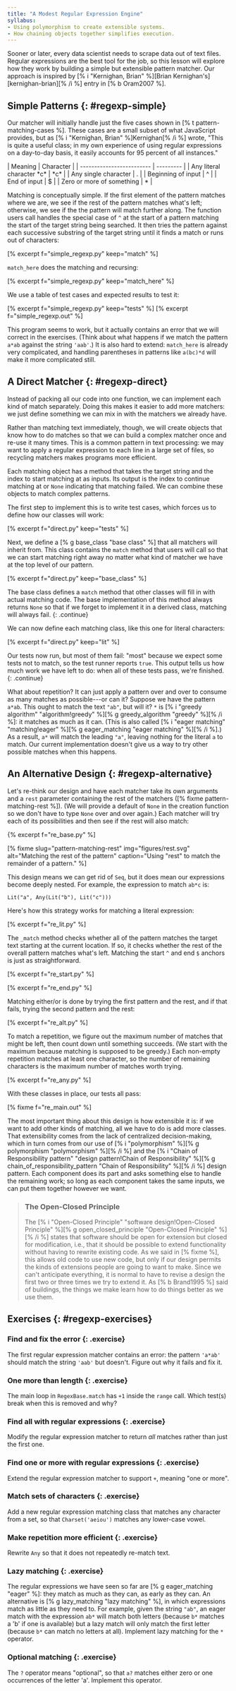 ```yaml
---
title: "A Modest Regular Expression Engine"
syllabus:
- Using polymorphism to create extensible systems.
- How chaining objects together simplifies execution.
---
```


Sooner or later,
every data scientist needs to scrape data out of text files.
Regular expressions are the best tool for the job,
so this lesson will explore how they work by building a simple but extensible pattern matcher.
Our approach is inspired by [% i "Kernighan, Brian" %][Brian Kernighan's][kernighan-brian][% /i %] entry
in [% b Oram2007 %].

## Simple Patterns {: #regexp-simple}

Our matcher will initially handle just the five cases shown in
[% t pattern-matching-cases %].
These cases are a small subset of what JavaScript provides,
but as [% i "Kernighan, Brian" %]Kernighan[% /i %] wrote,
"This is quite a useful class;
in my own experience of using regular expressions on a day-to-day basis,
it easily accounts for 95 percent of all instances."

<div class="table" id="pattern-matching-cases" caption="Pattern matching cases." markdown="1">
| Meaning                   | Character |
| ------------------------- | --------- |
| Any literal character *c* | *c*       |
| Any single character      | .         |
| Beginning of input        | ^         |
| End of input              | $         |
| Zero or more of something | *         |
</div>

Matching is conceptually simple.
If the first element of the pattern matches where we are,
we see if the rest of the pattern matches what's left;
otherwise,
we see if the the pattern will match further along.
The function users call handles the special case of `^` at the start of a pattern
matching the start of the target string being searched.
It then tries the pattern against each successive substring of the target string
until it finds a match or runs out of characters:

[% excerpt f="simple_regexp.py" keep="match" %]

`match_here` does the matching and recursing:

[% excerpt f="simple_regexp.py" keep="match_here" %]

We use a table of test cases and expected results to test it:

[% excerpt f="simple_regexp.py" keep="tests" %]
[% excerpt f="simple_regexp.out" %]

This program seems to work,
but it actually contains an error that we will correct in the exercises.
(Think about what happens if we match the pattern `a*ab` against the string `'aab'`.)
It is also hard to extend:
`match_here` is already very complicated,
and handling parentheses in patterns like `a(bc)*d` will make it more complicated still.

## A Direct Matcher {: #regexp-direct}

Instead of packing all our code into one function,
we can implement each kind of match separately.
Doing this makes it easier to add more matchers:
we just define something we can mix in with the matchers we already have.

Rather than matching text immediately,
though,
we will create objects that know how to do matches
so that we can build a complex matcher once and re-use it many times.
This is a common pattern in text processing:
we may want to apply a regular expression to each line in a large set of files,
so recycling matchers makes programs more efficient.

Each matching object has a method
that takes the target string and the index to start matching at as inputs.
Its output is the index to continue matching at
or `None` indicating that matching failed.
We can combine these objects to match complex patterns.

The first step to implement this is to write test cases,
which forces us to define how our classes will work:

[% excerpt f="direct.py" keep="tests" %]

Next,
we define a [% g base_class "base class" %] that all matchers will inherit from.
This class contains the `match` method that users will call
so that we can start matching right away
no matter what kind of matcher we have at the top level of our pattern.

[% excerpt f="direct.py" keep="base_class" %]

The base class defines a `match` method
that other classes will fill in with actual matching code.
The base implementation of this method always returns `None`
so that if we forget to implement it in a derived class,
matching will always fail.
{: .continue}

We can now define each matching class,
like this one for literal characters:

[% excerpt f="direct.py" keep="lit" %]

Our tests now run, but most of them fail:
"most" because we expect some tests not to match,
so the test runner reports `true`.
This output tells us how much work we have left to do:
when all of these tests pass,
we're finished.
{: .continue}

What about repetition?
It can just apply a pattern over and over to consume as many matches as possible---or can it?
Suppose we have the pattern `a*ab`.
This ought to match the text `"ab"`, but will it?
`*` is [% i "greedy algorithm" "algorithm!greedy" %][% g greedy_algorithm "greedy" %][% /i %]:
it matches as much as it can.
(This is also called [% i "eager matching" "matching!eager" %][% g eager_matching "eager matching" %][% /i %].)
As a result,
`a*` will match the leading `"a"`, leaving nothing for the literal `a` to match.
Our current implementation doesn't give us a way to try other possible matches when this happens.

## An Alternative Design {: #regexp-alternative}

Let's re-think our design
and have each matcher take its own arguments and a `rest` parameter containing the rest of the matchers
([% fixme pattern-matching-rest %]).
(We will provide a default of `None` in the creation function
so we don't have to type `None` over and over again.)
Each matcher will try each of its possibilities and then see if the rest will also match:

{% excerpt f="re_base.py" %]

[% fixme slug="pattern-matching-rest" img="figures/rest.svg" alt="Matching the rest of the pattern" caption="Using "rest" to match the remainder of a pattern." %]

This design means we can get rid of `Seq`,
but it does mean our expressions become deeply nested.
For example, the expression to match `ab*c` is:

```{: .python}
Lit("a", Any(Lit("b"), Lit("c")))
```

Here's how this strategy works for matching a literal expression:

[% excerpt f="re_lit.py" %]

The `_match` method checks whether all of the pattern matches the target text
starting at the current location.
If so,
it checks whether the rest of the overall pattern matches what's left.
Matching the start `^` and end `$` anchors is just as straightforward.

[% excerpt f="re_start.py" %]

[% excerpt f="re_end.py" %]

Matching either/or is done by trying the first pattern and the rest,
and if that fails,
trying the second pattern and the rest:

[% excerpt f="re_alt.py" %]

To match a repetition,
we figure out the maximum number of matches that might be left,
then count down until something succeeds.
(We start with the maximum because matching is supposed to be greedy.)
Each non-empty repetition matches at least one character,
so the number of remaining characters is the maximum number of matches worth trying.

[% excerpt f="re_any.py" %]

With these classes in place,
our tests all pass:

[% fixme f="re_main.out" %]

The most important thing about this design is how extensible it is:
if we want to add other kinds of matching,
all we have to do is add more classes.
That extensibility comes from the lack of centralized decision-making,
which in turn comes from our use of [% i "polymorphism" %][% g polymorphism "polymorphism" %][% /i %]
and the [% i "Chain of Responsibility pattern" "design pattern!Chain of Responsibility" %][% g chain_of_responsibility_pattern "Chain of Responsibility" %][% /i %] design pattern.
Each component does its part and asks something else to handle the remaining work;
so long as each component takes the same inputs,
we can put them together however we want.

> ### The Open-Closed Principle
>
> The [% i "Open-Closed Principle" "software design!Open-Closed Principle" %][% g open_closed_principle "Open-Closed Principle" %][% /i %] states that
> software should be open for extension but closed for modification,
> i.e., that it should be possible to extend functionality
> without having to rewrite existing code.
> As we said in [% fixme %],
> this allows old code to use new code,
> but only if our design permits the kinds of extensions people are going to want to make.
> Since we can't anticipate everything,
> it is normal to have to revise a design the first two or three times we try to extend it.
> As [% b Brand1995 %] said of buildings,
> the things we make learn how to do things better as we use them.

## Exercises {: #regexp-exercises}

### Find and fix the error {: .exercise}

The first regular expression matcher contains an error:
the pattern `'a*ab'` should match the string `'aab'` but doesn't.
Figure out why it fails and fix it.

### One more than length {: .exercise}

The main loop in `RegexBase.match` has `+1` inside the `range` call.
Which test(s) break when this is removed and why?

### Find all with regular expressions {: .exercise}

Modify the regular expression matcher to return *all* matches rather than just the first one.

### Find one or more with regular expressions {: .exercise}

Extend the regular expression matcher to support `+`, meaning "one or more".

### Match sets of characters {: .exercise}

Add a new regular expression matching class that matches any character from a set,
so that `Charset('aeiou')` matches any lower-case vowel.

### Make repetition more efficient {: .exercise}

Rewrite `Any` so that it does not repeatedly re-match text.

### Lazy matching {: .exercise}

The regular expressions we have seen so far are [% g eager_matching "eager" %]:
they match as much as they can, as early as they can.
An alternative is [% g lazy_matching "lazy matching" %],
in which expressions match as little as they need to.
For example,
given the string `"ab"`,
an eager match with the expression `ab*` will match both letters
(because `b*` matches a 'b' if one is available)
but a lazy match will only match the first letter
(because `b*` can match no letters at all).
Implement lazy matching for the `*` operator.

### Optional matching {: .exercise}

The `?` operator means "optional",
so that `a?` matches either zero or one occurrences of the letter 'a'.
Implement this operator.
